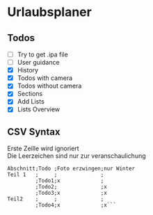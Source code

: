# Urlaubsplaner

## Todos
- [ ] Try to get .ipa file
- [ ] User guidance
- [x] History
- [x] Todos with camera
- [x] Todos without camera
- [x] Sections
- [x] Add Lists
- [x] Lists Overview

## CSV Syntax
Erste Zeille wird ignoriert  
Die Leerzeichen sind nur zur veranschaulichung
```
Abschnitt;Todo ;Foto erzwingen;nur Winter
Teil 1   ;     ;              ;
         ;Todo1;x             ;
         ;Todo2;              ;x
         ;Todo3;x             ;x
Teil2    ;     ;              ;
         ;Todo4;x             ;x```
         
